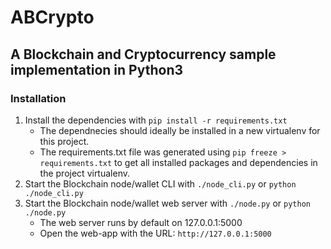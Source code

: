 # ABCrypto

## A Blockchain and Cryptocurrency sample implementation in Python3


### Installation

1. Install the dependencies with ```pip install -r requirements.txt```
   - The dependnecies should ideally be installed in a new virtualenv for this project.
   - The requirements.txt file was generated using ```pip freeze > requirements.txt``` to get all installed packages and dependencies in the project virtualenv.
2. Start the Blockchain node/wallet CLI with ```./node_cli.py``` or ```python ./node_cli.py```
3. Start the Blockchain node/wallet web server with ```./node.py``` or ```python ./node.py```
   - The web server runs by default on 127.0.0.1:5000
   - Open the web-app with the URL: ```http://127.0.0.1:5000```
